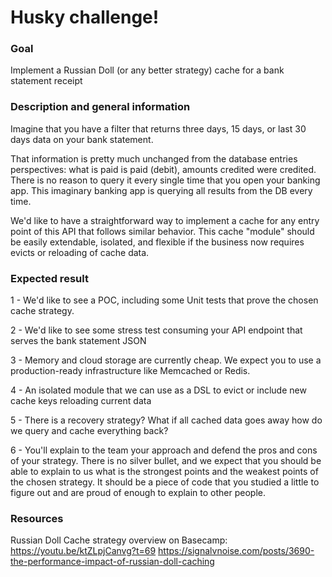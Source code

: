 # Husky challenge!

### Goal
Implement a Russian Doll (or any better strategy) cache for a bank statement receipt

### Description and general information

Imagine that you have a filter that returns three days, 15 days, or last 30 days data on your bank statement. 

That information is pretty much unchanged from the database entries perspectives: what is paid is paid (debit), amounts credited were credited. There is no reason to query it every single time that you open your banking app. This imaginary banking app is querying all results from the DB every time.

We'd like to have a straightforward way to implement a cache for any entry point of this API that follows similar behavior. This cache "module" should be easily extendable, isolated, and flexible if the business now requires evicts or reloading of cache data.

### Expected result

1 - We'd like to see a POC, including some Unit tests that prove the chosen cache strategy.

2 - We'd like to see some stress test consuming your API endpoint that serves the bank statement JSON

3 - Memory and cloud storage are currently cheap. We expect you to use a production-ready infrastructure like Memcached or Redis.

4 - An isolated module that we can use as a DSL to evict or include new cache keys reloading current data

5 - There is a recovery strategy? What if all cached data goes away how do we query and cache everything back?

6 - You'll explain to the team your approach and defend the pros and cons of your strategy. There is no silver bullet, and we expect that you should be able to explain to us what is the strongest points and the weakest points of the chosen strategy.
It should be a piece of code that you studied a little to figure out and are proud of enough to explain to other people.

### Resources
Russian Doll Cache strategy overview on Basecamp: https://youtu.be/ktZLpjCanvg?t=69
https://signalvnoise.com/posts/3690-the-performance-impact-of-russian-doll-caching
